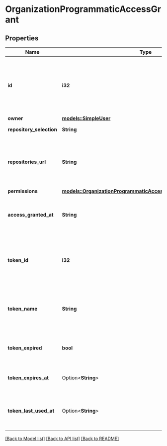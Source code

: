 # OrganizationProgrammaticAccessGrant

## Properties

Name | Type | Description | Notes
------------ | ------------- | ------------- | -------------
**id** | **i32** | Unique identifier of the fine-grained personal access token grant. The `pat_id` used to get details about an approved fine-grained personal access token. | 
**owner** | [**models::SimpleUser**](simple-user.md) |  | 
**repository_selection** | **String** | Type of repository selection requested. | 
**repositories_url** | **String** | URL to the list of repositories the fine-grained personal access token can access. Only follow when `repository_selection` is `subset`. | 
**permissions** | [**models::OrganizationProgrammaticAccessGrantRequestPermissions**](organization_programmatic_access_grant_request_permissions.md) |  | 
**access_granted_at** | **String** | Date and time when the fine-grained personal access token was approved to access the organization. | 
**token_id** | **i32** | Unique identifier of the user's token. This field can also be found in audit log events and the organization's settings for their PAT grants. | 
**token_name** | **String** | The name given to the user's token. This field can also be found in an organization's settings page for Active Tokens. | 
**token_expired** | **bool** | Whether the associated fine-grained personal access token has expired. | 
**token_expires_at** | Option<**String**> | Date and time when the associated fine-grained personal access token expires. | 
**token_last_used_at** | Option<**String**> | Date and time when the associated fine-grained personal access token was last used for authentication. | 

[[Back to Model list]](../README.md#documentation-for-models) [[Back to API list]](../README.md#documentation-for-api-endpoints) [[Back to README]](../README.md)


